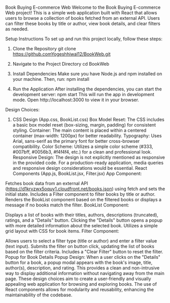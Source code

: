 Book Buying E-commerce Web
Welcome to the Book Buying E-commerce Web project! This is a simple web application built with React that allows users to browse a collection of books fetched from an external API. Users can filter these books by title or author, view book details, and clear filters as needed.

Setup Instructions
To set up and run this project locally, follow these steps:

1. Clone the Repository
   git clone https://github.comYogeshhiwal12/BookWeb.git

2. Navigate to the Project Directory
   cd BookWeb

3. Install Dependencies
   Make sure you have Node.js and npm installed on your machine. Then, run:
   npm install

4. Run the Application
   After installing the dependencies, you can start the development server:
   npm start
   This will run the app in development mode. Open http://localhost:3000 to view it in your browser.

Design Choices:
1. CSS Design (App.css, BookList.css)
Box Model Reset: The CSS includes a basic box model reset (box-sizing, margin, padding) for consistent styling.
Container: The main content is placed within a centered container (max-width: 1200px) for better readability.
Typography: Uses Arial, sans-serif as the primary font for better cross-browser compatibility.
Color Scheme: Utilizes a simple color scheme (#333, #007bff, #0056b3, #f4f4f4, etc.) for a clean and professional look.
Responsive Design: The design is not explicitly mentioned as responsive in the provided code. For a production-ready application, media queries and responsive design considerations would be essential.
React Components (App.js, BookList.jsx, Filter.jsx)
App Component:

Fetches book data from an external API (https://d1krvzwx5oquy1.cloudfront.net/books.json) using fetch and sets the initial state.
Includes a Filter component to filter books by title or author.
Renders the BookList component based on the filtered books or displays a message if no books match the filter.
BookList Component:

Displays a list of books with their titles, authors, descriptions (truncated), ratings, and a "Details" button.
Clicking the "Details" button opens a popup with more detailed information about the selected book.
Utilizes a simple grid layout with CSS for book items.
Filter Component:

Allows users to select a filter type (title or author) and enter a filter value (text input).
Submits the filter on button click, updating the list of books based on the filter criteria.
Includes a "Clear Filter" button to reset the filter.
Popup for Book Details
Popup Design:
When a user clicks on the "Details" button for a book, a popup modal appears with the book's image, title, author(s), description, and rating.
This provides a clean and non-intrusive way to display additional information without navigating away from the main page.
These design choices aim to create a user-friendly and visually appealing web application for browsing and exploring books. The use of React components allows for modularity and reusability, enhancing the maintainability of the codebase.
